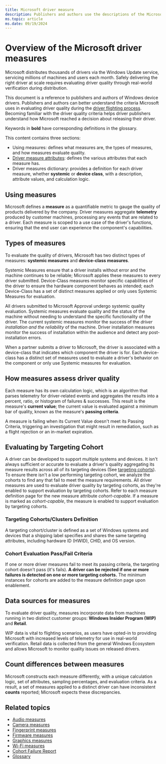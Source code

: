 ```yaml
---
title: Microsoft driver measure
description: Publishers and authors use the descriptions of the Microsoft driver measures to better understand the criteria Microsoft uses in evaluating driver quality during driver flighting.
ms.topic: article
ms.date: 09/19/2024
---
```


# Overview of the Microsoft driver measures

Microsoft distributes thousands of drivers via the Windows Update service, servicing millions of machines and users each month. Safely delivering the right driver at scale requires evaluating driver quality through real-world verification during distribution.

This document is a reference to publishers and authors of Windows device drivers. Publishers and authors can better understand the criteria Microsoft uses in evaluating driver quality during the [driver flighting process](./driver-flighting.md). Becoming familiar with the driver quality criteria helps driver publishers understand how Microsoft reached a decision about releasing their driver.

Keywords in **bold** have corresponding definitions in the glossary.

This content contains three sections:

- Using measures: defines what measures are, the types of measures, and how measures evaluate quality.
- [Driver measure attributes](measure-attributes.md): defines the various attributes that each measure has.
- Driver measures dictionary: provides a definition for each driver measure, whether **systemic** or **device class**, with a description, attribute values, and calculation logic.

## Using measures

Microsoft defines a **measure** as a quantifiable metric to gauge the quality of products delivered by the company. Driver measures aggregate **telemetry** produced by customer machines, processing any events that are related to a driver. Each measure is scoped to a use case of the driver's functions, ensuring that the end user can experience the component's capabilities.

## Types of measures

To evaluate the quality of drivers, Microsoft has two distinct types of measures: **systemic measures** and **device-class measures**.

Systemic Measures ensure that a driver installs without error and the machine continues to be reliable; Microsoft applies these measures to every driver submitted. Device-Class measures monitor specific capabilities of the driver to ensure the hardware component behaves as intended; each Device-Class has a set of distinct measures applied or only uses Systemic Measures for evaluation.

All drivers submitted to Microsoft Approval undergo systemic quality evaluation. Systemic measures evaluate quality and the status of the machine without needing to understand the specific functionality of the driver. The current systemic measures monitor the success of the *driver installation and the reliability* of the machine. Driver installation measures monitor the success of installation within the audience and detect any post-installation errors.

When a partner submits a driver to Microsoft, the driver is associated with a device-class that indicates which component the driver is for. Each device-class has a distinct set of measures used to evaluate a driver's behavior on the component or only use Systemic measures for evaluation.

## How measures assess driver quality

Each measure has its own calculation logic, which is an algorithm that parses telemetry for driver-related events and aggregates the results into a percent, ratio, or histogram of failures & successes. This result is the measure's **current value**; the current value is evaluated against a minimum bar of quality, known as the measure's **passing criteria**.

A measure is failing when its Current Value doesn't meet its Passing Criteria, triggering an investigation that might result in remediation, such as a flight rejection or an in-market expiration.

## Evaluating by Targeting Cohort

A driver can be developed to support multiple systems and devices. It isn't always sufficient or accurate to evaluate a driver's quality aggregating its measure results across all of its targeting devices (See [targeting cohorts](#targeting-cohortsclusters-definition)). To ensure there isn't a low performing targeting cohort, we analyze the cohorts to find any that fail to meet the measure requirements. All driver measures are used to evaluate driver quality by targeting cohorts, as they're enabled to support evaluation by targeting cohorts. Refer to each measure definition page for the new measure attribute *cohort-capable*. If a measure is marked as *cohort-capable*, the measure is enabled to support evaluation by targeting cohorts.

### Targeting Cohorts/Clusters Definition

A targeting cohort/cluster is defined as a set of Windows systems and devices that a shipping label specifies and shares the same targeting attributes, including hardware ID (HWID), CHID, and OS version.

### Cohort Evaluation Pass/Fail Criteria

If one or more driver measures fail to meet its passing criteria, the targeting cohort doesn't pass (it's fails). **A driver can be rejected if one or more failures is detected on one or more targeting cohorts.**  The minimum instances for cohorts are added to the measure definition page upon enablement.

## Data sources for measures

To evaluate driver quality, measures incorporate data from machines running in two distinct customer groups: **Windows Insider Program (WIP)** and **Retail**.

WIP data is vital to flighting scenarios, as users have opted-in to providing Microsoft with increased levels of telemetry for use in real-world verification. Retail data is collected from the general Windows Ecosystem and allows Microsoft to monitor quality issues on released drivers.

## Count differences between measures

Microsoft constructs each measure differently, with a unique calculation logic, set of attributes, sampling percentages, and evaluation criteria. As a result, a set of measures applied to a distinct driver can have inconsistent **counts** reported; Microsoft expects these discrepancies.

## Related topics

- [Audio measures](audio-measures.md)
- [Camera measures](camera-measures.md)
- [Fingerprint measures](fingerprint-measures.md)
- [Firmware measures](firmware-measures.md)
- [Graphics measures](graphics-measures.md)
- [Wi-Fi measures](wi-fi-measures.md)
- [Cohort Failure Report](IDR-cohort-report.md)
- [Glossary](measures-glossary.md)
